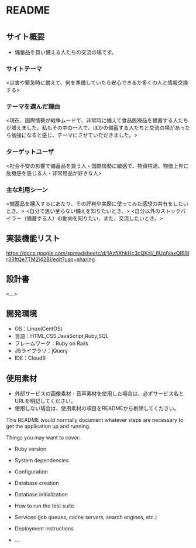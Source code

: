 # README

# <stockpilers>

## サイト概要
- 備蓄品を買い備える人たちの交流の場です。
### サイトテーマ
<災害や緊急時に備えて、何を準備していたら安心できるか多くの人と情報交換する>

### テーマを選んだ理由
<現在、国際情勢が戦争ムードで、非常時に備えて食品医療品を備蓄する人たちが増えました。私もその中の一人で、ほかの備蓄する人たちと交流の場があったら勉強になると感じ、テーマにさせていただきました。>

### ターゲットユーザ
<社会不安の影響で備蓄品を買う人・国際情勢に敏感で、物資枯渇、物価上昇に危機感を感じる人・非常用品が好きな人>

### 主な利用シーン
<備蓄品を購入するにあたり、その評判や実際に使ってみた感想の共有をしたいとき。>
<自分で思い至らない備えを知りたいとき。>
<自分以外のストックパイラー（備蓄する人）の動向を知りたい、また、交流したいとき。>

## 実装機能リスト
<https://docs.google.com/spreadsheets/d/1Az5XhkHc3cQKaV_8UoIVaxQIB9lr33ftQe7TM2l42BI/edit?usp=sharing>

## 設計書
<...>

## 開発環境
- OS：Linux(CentOS)
- 言語：HTML,CSS,JavaScript,Ruby,SQL
- フレームワーク：Ruby on Rails
- JSライブラリ：jQuery
- IDE：Cloud9

## 使用素材
- 外部サービスの画像素材・音声素材を使用した場合は、必ずサービス名とURLを明記してください。
- 使用しない場合は、使用素材の項目をREADMEから削除してください。

This README would normally document whatever steps are necessary to get the
application up and running.

Things you may want to cover:

* Ruby version

* System dependencies

* Configuration

* Database creation

* Database initialization

* How to run the test suite

* Services (job queues, cache servers, search engines, etc.)

* Deployment instructions

* ...
